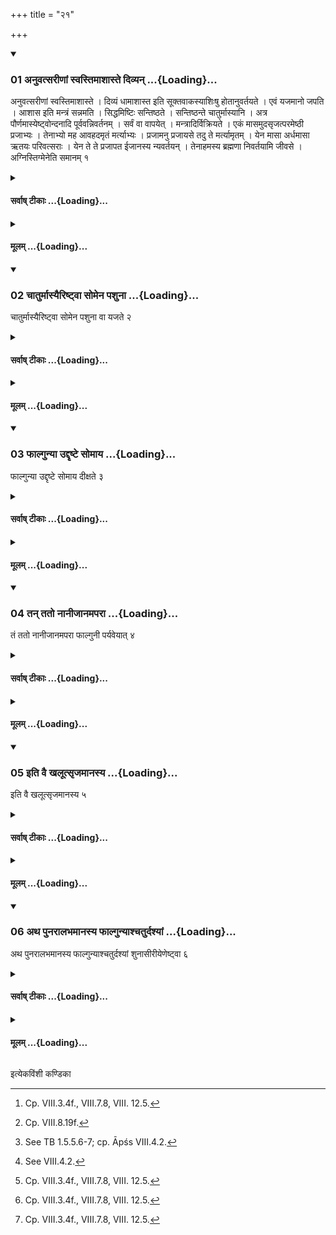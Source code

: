 +++
title = "२१"

+++

<div class="js_include" includetitle="true" newlevelforh1="3" unfilled url="/vedAH_yajuH/taittirIyam/sUtram/ApastambaH/shrautam/vishvAsa-prastutiH/08/21/01_anuvatsarINAM_svastimAshAste_divyan.md">
<details open><summary><h3>01 अनुवत्सरीणां स्वस्तिमाशास्ते दिव्यन् ...{Loading}...</h3></summary>

अनुवत्सरीणां स्वस्तिमाशास्ते । दिव्यं धामाशास्त इति सूक्तवाकस्याशिःषु होतानुवर्तयते । एवं यजमानो जपति । आशास इति मन्त्रं सन्नमति । सिद्धमिष्टिः सन्तिष्ठते । सन्तिष्ठन्ते चातुर्मास्यानि । अत्र पौर्णमास्येष्ट्वोन्दनादि पूर्ववन्निवर्तनम् । सर्वं वा वापयेत् । मन्त्रादिर्विक्रियते । एकं मासमुदसृजत्परमेष्ठी प्रजाभ्यः । तेनाभ्यो मह आवहदमृतं मर्त्याभ्यः । प्रजामनु प्रजायसे तदु ते मर्त्यामृतम् । येन मासा अर्धमासा ऋतयः परिवत्सराः । येन ते ते प्रजापत ईजानस्य न्यवर्तयन् । तेनाहमस्य ब्रह्मणा निवर्तयामि जीवसे । अग्निस्तिग्मेनेति समानम् १
</details>
</div>
<div class="js_include collapsed" newlevelforh1="4" title="सर्वाष् टीकाः" unfilled url="/vedAH_yajuH/taittirIyam/sUtram/ApastambaH/shrautam/sarvASh_TIkAH/08/21/01_anuvatsarINAM_svastimAshAste_divyan.md">
<details><summary><h4>सर्वाष् टीकाः ...{Loading}...</h4></summary>
<details><summary>थिते</summary>

1. "The sacrificer prays for bliss for those which belong to the Anuvatsara;" the Hotr̥ adds these words to the blessings of the Sūktavāka; he also adds the words "(the sacrificer) prays for divine place." The sacrificer mutters in the correspondent manner. He modifies the formula with the word āśāse (I pray) instead of āśāste(= He prays). The offering stands completely established in the usual manner.[^1] The Cāturmāsya-sacrifices stand completely established. At this stage having performed the Full-moon-offering, the act of trimming the hair beginning with moistening the head should be done in the same manner as earlier or he should get all the hair shaved.[^2] The beginning of the formula is to be modified as follows: ekaṁ māsamudasr̥jat parameṣṭhi[^3]... (The formula) agnistigmena... is the same as above.[^4]  


[^1]: Cp. VIII.3.4f., VIII.7.8, VIII. 12.5.  

[^2]: Cp. VIII.8.19f.  

[^3]: See TB 1.5.5.6-7; cp. Āpśs VIII.4.2.  

[^4]: See VIII.4.2.
</details>
</details>
</div>
<div class="js_include collapsed" newlevelforh1="4" title="मूलम्" unfilled url="/vedAH_yajuH/taittirIyam/sUtram/ApastambaH/shrautam/mUlam/08/21/01_anuvatsarINAM_svastimAshAste_divyan.md">
<details><summary><h4>मूलम् ...{Loading}...</h4></summary>

अनुवत्सरीणां स्वस्तिमाशास्ते । दिव्यं धामाशास्त इति सूक्तवाकस्याशिःषु होतानुवर्तयते । एवं यजमानो जपति । आशास इति मन्त्रं सन्नमति । सिद्धमिष्टिः सन्तिष्ठते । सन्तिष्ठन्ते चातुर्मास्यानि । अत्र पौर्णमास्येष्ट्वोन्दनादि पूर्ववन्निवर्तनम् । सर्वं वा वापयेत् । मन्त्रादिर्विक्रियते । एकं मासमुदसृजत्परमेष्ठी प्रजाभ्यः । तेनाभ्यो मह आवहदमृतं मर्त्याभ्यः । प्रजामनु प्रजायसे तदु ते मर्त्यामृतम् । येन मासा अर्धमासा ऋतयः परिवत्सराः । येन ते ते प्रजापत ईजानस्य न्यवर्तयन् । तेनाहमस्य ब्रह्मणा निवर्तयामि जीवसे । अग्निस्तिग्मेनेति समानम् १
</details>
</div>
<div class="js_include" includetitle="true" newlevelforh1="3" unfilled url="/vedAH_yajuH/taittirIyam/sUtram/ApastambaH/shrautam/vishvAsa-prastutiH/08/21/02_chAturmAsyairiShTvA_somena_pashunA.md">
<details open><summary><h3>02 चातुर्मास्यैरिष्ट्वा सोमेन पशुना ...{Loading}...</h3></summary>

चातुर्मास्यैरिष्ट्वा सोमेन पशुना वा यजते २
</details>
</div>
<div class="js_include collapsed" newlevelforh1="4" title="सर्वाष् टीकाः" unfilled url="/vedAH_yajuH/taittirIyam/sUtram/ApastambaH/shrautam/sarvASh_TIkAH/08/21/02_chAturmAsyairiShTvA_somena_pashunA.md">
<details><summary><h4>सर्वाष् टीकाः ...{Loading}...</h4></summary>
<details><summary>थिते</summary>

2. After having performed the Cāturmāsya sacrifices, one should perform a Soma sacrifice or an independent animal sacrifice.[^1]  

[^1]: i.e. Nirūdhapaśubandha.
</details>
</details>
</div>
<div class="js_include collapsed" newlevelforh1="4" title="मूलम्" unfilled url="/vedAH_yajuH/taittirIyam/sUtram/ApastambaH/shrautam/mUlam/08/21/02_chAturmAsyairiShTvA_somena_pashunA.md">
<details><summary><h4>मूलम् ...{Loading}...</h4></summary>

चातुर्मास्यैरिष्ट्वा सोमेन पशुना वा यजते २
</details>
</div>
<div class="js_include" includetitle="true" newlevelforh1="3" unfilled url="/vedAH_yajuH/taittirIyam/sUtram/ApastambaH/shrautam/vishvAsa-prastutiH/08/21/03_phAlgunyA_uddRShTe_somAya.md">
<details open><summary><h3>03 फाल्गुन्या उद्दृष्टे सोमाय ...{Loading}...</h3></summary>

फाल्गुन्या उद्दृष्टे सोमाय दीक्षते ३
</details>
</div>
<div class="js_include collapsed" newlevelforh1="4" title="सर्वाष् टीकाः" unfilled url="/vedAH_yajuH/taittirIyam/sUtram/ApastambaH/shrautam/sarvASh_TIkAH/08/21/03_phAlgunyA_uddRShTe_somAya.md">
<details><summary><h4>सर्वाष् टीकाः ...{Loading}...</h4></summary>
<details><summary>थिते</summary>

3. (In case he performs a Soma sacrifice) he should consecrate himself for the Soma-sacrifice during the bright fortnight preceding the full moon day of Phālguna.[^1]  


[^1]: Cp. ŚB II.6.3.11-12.
</details>
</details>
</div>
<div class="js_include collapsed" newlevelforh1="4" title="मूलम्" unfilled url="/vedAH_yajuH/taittirIyam/sUtram/ApastambaH/shrautam/mUlam/08/21/03_phAlgunyA_uddRShTe_somAya.md">
<details><summary><h4>मूलम् ...{Loading}...</h4></summary>

फाल्गुन्या उद्दृष्टे सोमाय दीक्षते ३
</details>
</div>
<div class="js_include" includetitle="true" newlevelforh1="3" unfilled url="/vedAH_yajuH/taittirIyam/sUtram/ApastambaH/shrautam/vishvAsa-prastutiH/08/21/04_tan_tato_nAnIjAnamaparA.md">
<details open><summary><h3>04 तन् ततो नानीजानमपरा ...{Loading}...</h3></summary>

तं ततो नानीजानमपरा फाल्गुनी पर्यवेयात् ४
</details>
</div>
<div class="js_include collapsed" newlevelforh1="4" title="सर्वाष् टीकाः" unfilled url="/vedAH_yajuH/taittirIyam/sUtram/ApastambaH/shrautam/sarvASh_TIkAH/08/21/04_tan_tato_nAnIjAnamaparA.md">
<details><summary><h4>सर्वाष् टीकाः ...{Loading}...</h4></summary>
<details><summary>थिते</summary>

4. The next Phālguna full moon day should not pass him who has not performed a Soma-sacrifice.  


[^1]: Cp. ŚB II.6.3.11-12.
</details>
</details>
</div>
<div class="js_include collapsed" newlevelforh1="4" title="मूलम्" unfilled url="/vedAH_yajuH/taittirIyam/sUtram/ApastambaH/shrautam/mUlam/08/21/04_tan_tato_nAnIjAnamaparA.md">
<details><summary><h4>मूलम् ...{Loading}...</h4></summary>

तं ततो नानीजानमपरा फाल्गुनी पर्यवेयात् ४
</details>
</div>
<div class="js_include" includetitle="true" newlevelforh1="3" unfilled url="/vedAH_yajuH/taittirIyam/sUtram/ApastambaH/shrautam/vishvAsa-prastutiH/08/21/05_iti_vai_khalUtsRjamAnasya.md">
<details open><summary><h3>05 इति वै खलूत्सृजमानस्य ...{Loading}...</h3></summary>

इति वै खलूत्सृजमानस्य ५
</details>
</div>
<div class="js_include collapsed" newlevelforh1="4" title="सर्वाष् टीकाः" unfilled url="/vedAH_yajuH/taittirIyam/sUtram/ApastambaH/shrautam/sarvASh_TIkAH/08/21/05_iti_vai_khalUtsRjamAnasya.md">
<details><summary><h4>सर्वाष् टीकाः ...{Loading}...</h4></summary>
<details><summary>थिते</summary>

5. This is so for one who abandons the performance of Cāturmāsya-sacrifices.
</details>
</details>
</div>
<div class="js_include collapsed" newlevelforh1="4" title="मूलम्" unfilled url="/vedAH_yajuH/taittirIyam/sUtram/ApastambaH/shrautam/mUlam/08/21/05_iti_vai_khalUtsRjamAnasya.md">
<details><summary><h4>मूलम् ...{Loading}...</h4></summary>

इति वै खलूत्सृजमानस्य ५
</details>
</div>
<div class="js_include" includetitle="true" newlevelforh1="3" unfilled url="/vedAH_yajuH/taittirIyam/sUtram/ApastambaH/shrautam/vishvAsa-prastutiH/08/21/06_atha_punarAlabhamAnasya_phAlgunyAshchaturdashyAM.md">
<details open><summary><h3>06 अथ पुनरालभमानस्य फाल्गुन्याश्चतुर्दश्यां ...{Loading}...</h3></summary>

अथ पुनरालभमानस्य फाल्गुन्याश्चतुर्दश्यां शुनासीरीयेणेष्ट्वा ६
</details>
</div>
<div class="js_include collapsed" newlevelforh1="4" title="सर्वाष् टीकाः" unfilled url="/vedAH_yajuH/taittirIyam/sUtram/ApastambaH/shrautam/sarvASh_TIkAH/08/21/06_atha_punarAlabhamAnasya_phAlgunyAshchaturdashyAM.md">
<details><summary><h4>सर्वाष् टीकाः ...{Loading}...</h4></summary>
<details><summary>थिते</summary>

6. Now in the case of one who begins to perform again (the Cāturmāsya-sacrifices), having performed the Śunāsīrīya on the fourteenth (day preceding the Phālguna full moon day),[^1]  


[^1]: The sentence is incomplete; see the next Sutra.
</details>
</details>
</div>
<div class="js_include collapsed" newlevelforh1="4" title="मूलम्" unfilled url="/vedAH_yajuH/taittirIyam/sUtram/ApastambaH/shrautam/mUlam/08/21/06_atha_punarAlabhamAnasya_phAlgunyAshchaturdashyAM.md">
<details><summary><h4>मूलम् ...{Loading}...</h4></summary>

अथ पुनरालभमानस्य फाल्गुन्याश्चतुर्दश्यां शुनासीरीयेणेष्ट्वा ६
</details>
</div>





  
इत्येकविंशी कण्डिका 
